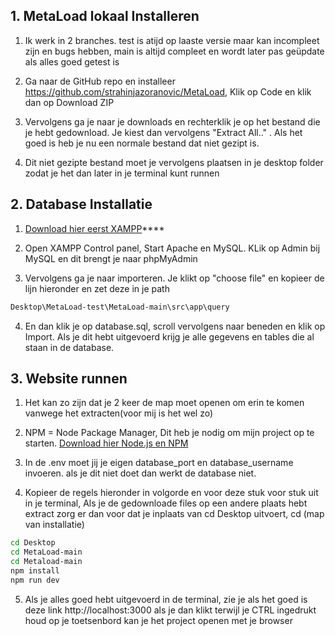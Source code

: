## 1. MetaLoad lokaal Installeren

1. Ik werk in 2 branches. test is atijd op laaste versie maar kan incompleet zijn en bugs hebben, main is altijd compleet en wordt later pas geüpdate als alles goed getest is

2. Ga naar de GitHub repo en installeer https://github.com/strahinjazoranovic/MetaLoad, Klik op Code en klik dan op Download ZIP

3. Vervolgens ga je naar je downloads en rechterklik je op het bestand die je hebt gedownload. Je kiest dan vervolgens "Extract All.." . Als het goed is heb je nu een normale bestand dat niet gezipt is.

4. Dit niet gezipte bestand moet je vervolgens plaatsen in je desktop folder zodat je het dan later in je terminal kunt runnen

## 2. Database Installatie  

1. [Download hier eerst XAMPP](https://www.apachefriends.org/download.html)****

2. Open XAMPP Control panel, Start Apache en MySQL. KLik op Admin bij MySQL en dit brengt je naar phpMyAdmin
   
3. Vervolgens ga je naar importeren. Je klikt op "choose file" en kopieer de lijn hieronder en zet deze in je path

```bash
Desktop\MetaLoad-test\MetaLoad-main\src\app\query
```
4. En dan klik je op database.sql, scroll vervolgens naar beneden en klik op Import. Als je dit hebt uitgevoerd krijg je alle gegevens en tables die al staan in de database.

## 3. Website runnen

1. Het kan zo zijn dat je 2 keer de map moet openen om erin te komen vanwege het extracten(voor mij is het wel zo)

2. NPM = Node Package Manager, Dit heb je nodig om mijn project op te starten. [Download hier Node.js en NPM](https://nodejs.org)

3. In de .env moet jij je eigen database_port en database_username invoeren. als je dit niet doet dan werkt de database niet.

4. Kopieer de regels hieronder in volgorde en voor deze stuk voor stuk uit in je terminal, Als je de gedownloade files op een andere plaats hebt extract zorg er dan voor dat je inplaats van cd Desktop uitvoert, cd (map van installatie)

```bash
cd Desktop
cd MetaLoad-main
cd Metaload-main
npm install
npm run dev
```
5. Als je alles goed hebt uitgevoerd in de terminal, zie je als het goed is deze link http://localhost:3000
als je dan klikt terwijl je CTRL ingedrukt houd op je toetsenbord kan je het project openen met je browser
